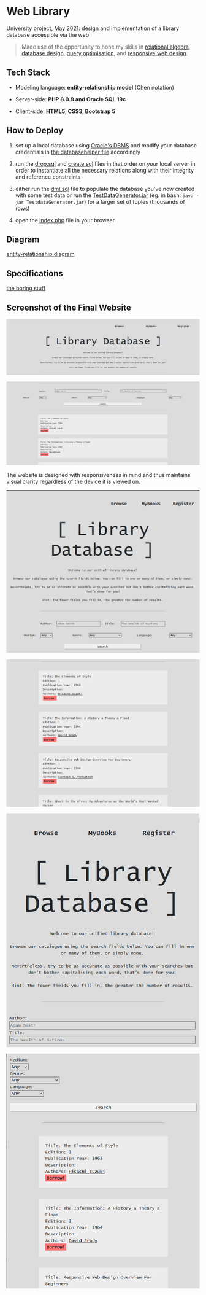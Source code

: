 # Web Library
University project, May 2021: design and implementation of a library database accessible via the web

> Made use of the opportunity to hone my skills in [relational algebra](https://en.wikipedia.org/wiki/Relational_algebra), [database design](https://en.wikipedia.org/wiki/Database_design), [query optimisation](https://en.wikipedia.org/wiki/Query_optimization), and [responsive web design](https://en.wikipedia.org/wiki/Responsive_web_design).

## Tech Stack
* Modeling language: **entity-relationship model** (Chen notation)


* Server-side: **PHP 8.0.9 and Oracle SQL 19c**  


* Client-side: **HTML5, CSS3, Bootstrap 5**

## How to Deploy

1. set up a local database using [Oracle's DBMS](https://www.oracle.com/database/technologies/appdev/sqldeveloper-landing.html) and modify your database credentials in [the databasehelper file](databasehelper.php) accordingly


2. run the [drop.sql](sources/drop.sql) and [create.sql](sources/create.sql) files in that order on your local server in order to instantiate all the necessary relations along with their integrity and reference constraints


3. either run the [dml.sql](sources/dml.sql) file to populate the database you've now created with some test data or run the [TestDataGenerator.jar](sources/TestDataGenerator.jar) (eg. in bash: `java -jar TestdataGenerator.jar`) for a larger set of tuples (thousands of rows)

4. open the [index.php](index.php) file in your browser


## Diagram

[entity-relationship diagram](ER-Diagram.pdf)

## Specifications

[the boring stuff](Specifications.pdf)

## Screenshot of the Final Website

![](Media/screenshot2.png)

![](Media/screenshot1.png)

The website is designed with responsiveness in mind and thus maintains visual clarity regardless of the device it is viewed on.

![](Media/screenshot5.png)

![](Media/screenshot6.png)

![](Media/screenshot3.png)

![](Media/screenshot4.png)
